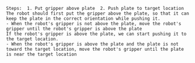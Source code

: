
    Steps:  1. Put gripper above plate  2. Push plate to target location
    The robot should first put the gripper above the plate, so that it can keep the plate in the correct orientation while pushing it.
    - When the robot's gripper is not above the plate, move the robot's gripper until the robot's gripper is above the plate
    If the robot's gripper is above the plate, we can start pushing it to the target location.
    - When the robot's gripper is above the plate and the plate is not toward the target location, move the robot's gripper until the plate is near the target location